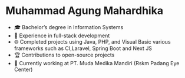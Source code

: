# Muhammad Agung Mahardhika

- 🎓 Bachelor’s degree in Information Systems
- 💼 Experience in full-stack development
- 🌐 Completed projects using Java, PHP, and Visual Basic various frameworks such as CI,Laravel, Spring Boot and Next JS
- 🏆 Contributions to open-source projects
- 🌱 Currently working at PT. Muda Medika Mandiri (Rskm Padang Eye Center)


